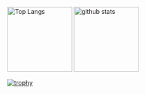 <p align="left"> 
  <img alt="Top Langs" height="150px" src="https://github-readme-stats.vercel.app/api/top-langs/?username=yushe629&layout=compact&show_icons=true&theme=onedark" />
  <img alt="github stats" height="150px" src="https://github-readme-stats.vercel.app/api?username=yushe629&theme=onedark&show_icons=ture" />
</p>

[![trophy](https://github-profile-trophy.vercel.app/?username=yushe629)](https://github.com/ryo-ma/github-profile-trophy)


<!--
**yushe629/yushe629** is a ✨ _special_ ✨ repository because its `README.md` (this file) appears on your GitHub profile.

Here are some ideas to get you started:

- 🔭 I’m currently working on ...
- 🌱 I’m currently learning ...
- 👯 I’m looking to collaborate on ...
- 🤔 I’m looking for help with ...
- 💬 Ask me about ...
- 📫 How to reach me: ...
- 😄 Pronouns: ...
- ⚡ Fun fact: ...
-->

